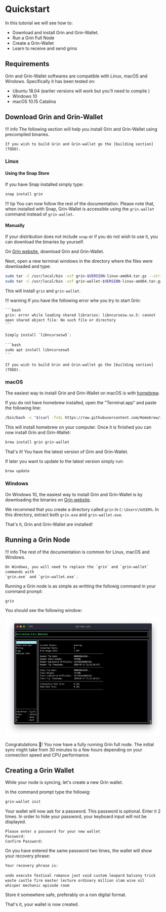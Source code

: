 # Quickstart

In this tutorial we will see how to:

- Download and install Grin and Grin-Wallet.
- Run a Grin Full Node
- Create a Grin-Wallet
- Learn to receive and send grins

## Requirements

Grin and Grin-Wallet softwares are compatible with Linux, macOS and Windows.
Specifically it has been tested on:

- Ubuntu 18.04 (earlier versions will work but you'll need to compile )
- Windows 10
- macOS 10.15 Catalina

## Download Grin and Grin-Wallet

!!! info
    The following section will help you install Grin and Grin-Wallet using precompiled binaries.

    If you wish to build Grin and Grin-wallet go the [building section](TODO).

### Linux

#### Using the Snap Store

If you have Snap installed simply type:

```bash
snap install grin
```

!!! tip
    You can now follow the rest of the documentation. Please note that, when installed with Snap,
    Grin-Wallet is accessible using the `grin.wallet` command instead of `grin-wallet`.

#### Manually

If your distribution does not include `snap` or if you do not wish to use it, you can download the binaries by yourself.

On [Grin website](https://grin.mw/download), download Grin and Grin-Wallet.

Next, open a new terminal windows in the directory where the files were downloaded and type:

```bash
sudo tar -C /usr/local/bin -xzf grin-$VERSION-linux-amd64.tar.gz --strip-components=1
sudo tar -C /usr/local/bin -xzf grin-wallet-$VERSION-linux-amd64.tar.gz --strip-components=1
```

This will install `grin` and `grin-wallet`.

!!! warning
    If you have the following error whe you try to start Grin:

    ```bash
    grin: error while loading shared libraries: libncursesw.so.5: cannot open shared object file: No such file or directory
    ```

    Simply install `libncursesw5`:

    ```bash
    sudo apt install libncursesw5
    ```

    If you wish to build Grin and Grin-wallet go the [building section](TODO).

### macOS

The easiest way to install Grin and Grin-Wallet on macOS is with [homebrew](https://brew.sh).

If you do not have homebrew installed, open the "Terminal.app" and paste the following line:

```bash
/bin/bash -c "$(curl -fsSL https://raw.githubusercontent.com/Homebrew/install/master/install.sh)"
```

This will install homebrew on your computer. Once it is finished you can now install Grin and Grin-Wallet:

```bash
brew install grin grin-wallet
```

That's it! You have the latest version of Grin and Grin-Wallet.

If later you want to update to the latest version simply run:

```bash
brew update
```

### Windows

On Windows 10, the easiest way to install Grin and Grin-Wallet is by downloading the binaries on [Grin website](https://grin.mw/download).

We recommed that you create a directory called `grin` in `C:\Users\%USER%`. In this directory, extract both `grin.exe` and `grin-wallet.exe`.

That's it, Grin and Grin-Wallet are installed!

## Running a Grin Node

!!! info
    The rest of the documentation is common for Linux, macOS and Windows.

    On Windows, you will need to replace the `grin` and `grin-wallet` commands with
    `grin.exe` and `grin-wallet.exe`.

Running a Grin node is as simple as writting the followig command in your command prompt:

```bash
grin
```

You should see the following window:

![TUI](assets/images/tui.png)

Congratulations 🎉! You now have a fully running Grin full node.
The initial sync might take from 30 minutes to a few hours depending on your connection speed and CPU performance.

## Creating a Grin Wallet

While your node is syncing, let's create a new Grin wallet.

In the command prompt type the followig:

```bash
grin-wallet init
```

Your wallet will now ask for a password. This password is optional. Enter it 2 times.
In order to hide your password, your keyboard input will not be displayed.

```text
Please enter a password for your new wallet
Password:
Confirm Password:
```

On you have entered the same password two times, the wallet will show your recovery phrase:

```text
Your recovery phrase is:

undo execute festival romance just void custom leopard balcony trick waste castle fire master lecture ordinary million slam wise oil whisper mechanic episode room
```

Store it somewhere safe, preferably on a non digital format.

That's it, your wallet is now created.
